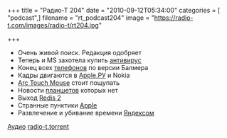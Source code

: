 +++
title = "Радио-Т 204"
date = "2010-09-12T05:34:00"
categories = [ "podcast",]
filename = "rt_podcast204"
image = "https://radio-t.com/images/radio-t/rt204.jpg"

+++

- Очень живой поиск. Редакция одобряет
- Теперь и MS захотела купить [антивирус](http://itc.ua/node/48518)
- Конец всех [телефонов](http://www.engadget.com/2010/09/10/microsoft-celebrates-windows-phone-7-rtm-with-funeral-parade-for/) по версии Балмера
- Кадры двигаются в [Apple.РУ](http://www.vedomosti.ru/newspaper/article/245154/prodavec_iz_microsoft) и Nokia
- [Arc Touch Mouse](http://www.crunchgear.com/2010/09/10/review-microsoft-arc-touch-mouse/) стоит пощупать
- Новости [планшетов](http://www.mobilecrunch.com/2010/09/10/galaxy-tab-to-be-announced-september-16th-for-att-verizon-sprint/) которых нет
- Выход [Redis 2](http://www.opennet.ru/opennews/art.shtml?num=27875)
- Странные пунктики [Apple](http://www.readwriteweb.com/archives/apple_relaxes_restrictions_on_mobile_app_development.php)
- Развлечение и убивание времени [Яндексом](http://interes.yandex.ru/map.xml?reg=1)

[Аудио](http://archive.rucast.net/radio-t/media/rt_podcast204.mp3)
[radio-t.torrent](http://www.radio-t.com/torrents/rt_podcast204.mp3.torrent)
<audio src="http://archive.rucast.net/radio-t/media/rt_podcast204.mp3" preload="none"></audio>